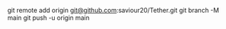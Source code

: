 git remote add origin git@github.com:saviour20/Tether.git
git branch -M main
git push -u origin main
